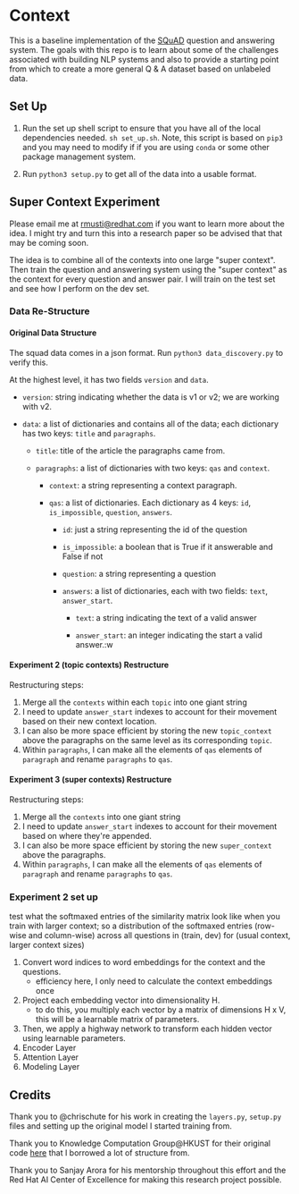 # Context
This is a baseline implementation of the [SQuAD](https://rajpurkar.github.io/SQuAD-explorer/) question and answering system. The goals with this repo is to learn about some of the challenges associated with building NLP systems and also to provide a starting point from which to create a more general Q & A dataset based on unlabeled data.

## Set Up

1. Run the set up shell script to ensure that you have all of the local dependencies needed. `sh set_up.sh`. Note, this script is based on `pip3` and you may need to modify if if you are using `conda` or some other package management system.

1. Run `python3 setup.py` to get all of the data into a usable format.

## Super Context Experiment

Please email me at rmusti@redhat.com if you want to learn more about the idea. I might try and turn this into a research paper so be advised that that may be coming soon.

The idea is to combine all of the contexts into one large "super context". Then train the question and answering system using the "super context" as the context for every question and answer pair. I will train on the test set and see how I perform on the dev set.

### Data Re-Structure

#### Original Data Structure

The squad data comes in a json format. Run `python3 data_discovery.py` to verify this.


At the highest level, it has two fields `version` and `data`.

- `version`: string indicating whether the data is v1 or v2; we are working with v2.

- `data`: a list of dictionaries and contains all of the data; each dictionary has two keys: `title` and `paragraphs`.

    - `title`: title of the article the paragraphs came from.

    - `paragraphs`: a list of dictionaries with two keys: `qas` and `context`.

        - `context`: a string representing a context paragraph.

        - `qas`: a list of dictionaries. Each dictionary as 4 keys: `id`, `is_impossible`, `question`, `answers`.

            - `id`: just a string representing the id of the question

            - `is_impossible`: a boolean that is True if it answerable and False if not

            - `question`: a string representing a question

            - `answers`: a list of dictionaries, each with two fields: `text`, `answer_start`.

                - `text`: a string indicating the text of a valid answer

                - `answer_start`: an integer indicating the start a valid answer.:w

#### Experiment 2 (topic contexts) Restructure

Restructuring steps:

1. Merge all the `contexts` within each `topic` into one giant string
1. I need to update `answer_start` indexes to account for their movement based on their new context location.
1. I can also be more space efficient by storing the new `topic_context` above the paragraphs on the same level as its corresponding `topic`.
1. Within `paragraphs`, I can make all the elements of `qas` elements of `paragraph` and  rename `paragraphs` to `qas`.

#### Experiment 3 (super contexts) Restructure

Restructuring steps:

1. Merge all the `contexts` into one giant string
1. I need to update `answer_start` indexes to account for their movement based on where they're appended.
1. I can also be more space efficient by storing the new `super_context` above the paragraphs.
1. Within `paragraphs`, I can make all the elements of `qas` elements of `paragraph` and rename `paragraphs` to `qas`.

### Experiment 2 set up

test  what the softmaxed entries of the similarity matrix look like when you train with larger context; so a distribution of the softmaxed entries (row-wise and column-wise) across all questions in (train, dev) for (usual context, larger context sizes)

1. Convert word indices to word embeddings for the context and the questions.
    - efficiency here, I only need to calculate the context embeddings once
1. Project each embedding vector into dimensionality H.
    - to do this, you multiply each vector by a matrix of dimensions H x V, this will be a learnable matrix of parameters.
1. Then, we apply a highway network to transform each hidden vector using learnable parameters.
1. Encoder Layer
1. Attention Layer
1. Modeling Layer


## Credits

Thank you to @chrischute for his work in creating the `layers.py`, `setup.py` files and setting up the original model I started training from.

Thank you to Knowledge Computation Group@HKUST for their original code [here](https://github.com/HKUST-KnowComp/R-Net) that I borrowed a lot of structure from.

Thank you to Sanjay Arora for his mentorship throughout this effort and the Red Hat AI Center of Excellence for making this research project possible.
